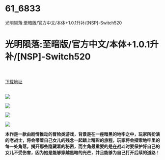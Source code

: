 # 61_6833
光明陨落:至暗版/官方中文/本体+1.0.1升补/[NSP]-Switch520
# 光明陨落:至暗版/官方中文/本体+1.0.1升补/[NSP]-Switch520
 <br/></br>
[下载地址](https://www.switch520.cc/article/6833 "下载地址")
<br/></br>

<p><span><strong><img src="https://www.switch520.cc/muke_img/upload_art_editor_20201019-1_dc1ed7a6dc49063f636e20cf1a1974d2.jpg"></strong></span></p>
<p><span><strong><img src="https://www.switch520.cc/muke_img/upload_art_editor_20201019-1_50aaded525f97f20871ee018c01381f0.jpg"></strong></span></p>
<p><span><strong><img src="https://www.switch520.cc/muke_img/upload_art_editor_20201019-1_da984ca1afc3425976f28813e29d167f.jpg"></strong></span></p>
<p><span><strong><img src="https://www.switch520.cc/muke_img/upload_art_editor_20201019-1_7a8edf53b697283ebf784068b1f57086.jpg"></strong></span></p>
<p></p>
<p><span><strong>本作是一款由剧情推动的冒险类游戏，背景是在一座暗黑的地牢之中，玩家所扮演的老战士，将会带着自己女儿的残念一起踏上精彩的旅程，玩家将会探索地牢里的每一处角落，揭开那些隐藏着的秘密，而主角最重要的是在战斗时要保护好自己的女儿不受伤害，因为她是能够穿越黑暗的光芒，并且能够为自己打开后续的道路！</strong></span></p>
<p></p>
